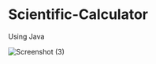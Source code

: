 # Scientific-Calculator
Using Java

![Screenshot (3)](https://user-images.githubusercontent.com/102974292/233184062-dd8123be-3916-40e5-9bcc-37cfaba2cb90.png)
